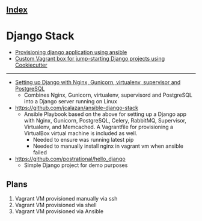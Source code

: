 [Index](./)
---
# Django Stack

 
* [Provisioning django application using ansible](https://krzysztofzuraw.com/blog/2017/provisioning-django-application-ansible.html)
* [Custom Vagrant box for jump-starting Django projects using Cookiecutter](http://kappataumu.com/articles/vagrant-box-django-cookiecutter-quickstart.html)

---

* [Setting up Django with Nginx, Gunicorn, virtualenv, supervisor and PostgreSQL](http://michal.karzynski.pl/blog/2013/06/09/django-nginx-gunicorn-virtuale)
   - Combines Nginx, Gunicorn, virtualenv, supervisord and PostgreSQL into a Django server running on Linux
* https://github.com/jcalazan/ansible-django-stack
   * Ansible Playbook based on the above for setting up a Django app with Nginx, Gunicorn, PostgreSQL, Celery, RabbitMQ, Supervisor, Virtualenv, and Memcached. A Vagrantfile for provisioning a VirtualBox virtual machine is included as well.
       * Needed to ensure was running latest pip
      * Needed to manually install nginx in vagrant vm when ansible failed
* https://github.com/postrational/hello_django  
   - Simple Django project for demo purposes

## Plans
1. Vagrant VM provisioned manually via ssh
2. Vagrant VM provisioned via shell
3. Vagrant VM provisioned via Ansible

